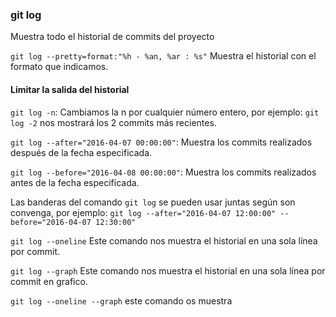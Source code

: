 ### git log
Muestra todo el historial de commits del proyecto

`git log --pretty=format:"%h - %an, %ar : %s"`
Muestra el historial con el formato que indicamos.

#### Limitar la salida del historial
`git log -n`: Cambiamos la n por cualquier número entero, por ejemplo: `git log -2` nos mostrará los 2 commits más recientes.

`git log --after="2016-04-07 00:00:00"`: Muestra los commits realizados después de la fecha especificada.

`git log --before="2016-04-08 00:00:00"`: Muestra los commits realizados antes de la fecha especificada.

Las banderas del comando `git log` se pueden usar juntas según son convenga, por ejemplo:
`git log --after="2016-04-07 12:00:00" --before="2016-04-07 12:30:00"`

`git log --oneline`
Este comando nos muestra el historial en una sola línea por commit.

`git log --graph`
Este comando nos muestra el historial en una sola línea por commit en grafico.

`git log --oneline --graph`
este comando os muestra
